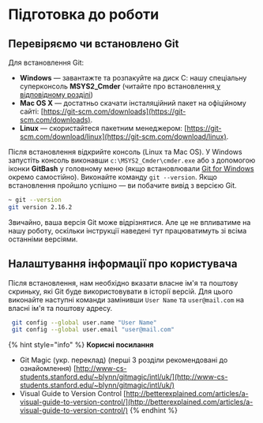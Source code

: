 # Підготовка до роботи

## Перевіряємо чи встановлено Git

Для встановлення Git:

* **Windows** —  завантажте та розпакуйте на диск С: нашу спеціальну суперконсоль **MSYS2\_Cmder** \(читайте про встановлення[ у відповідному розділі](../pidgotovka-do-roboti.-komandnii-ryadok./robota-z-git-ta-komandnim-ryadkom.md#vstanovlennya)\) 
* **Mac OS X** — достатньо скачати   інсталяційний   пакет   на   офіційному   сайті: [https://git-scm.com/downloads](https://git-scm.com/downloads).   
* **Linux** — скористайтеся пакетним менеджером: [https://git-scm.com/download/linux](https://git-scm.com/download/linux).

Після встановлення відкрийте консоль \(Linux та Mac OS\). У Windows запустіть консоль виконавши `c:\MSYS2_Cmder\cmder.exe` або з допомогою іконки **GitBash** у головному меню \(якщо встановлювали [Git for Windows](https://git-scm.com/downloads) окремо самостійно\). Виконайте команду `git --version`. Якщо встановлення пройшло успішно — ви побачите вивід з версією Git.

```bash
~ git --version
git version 2.16.2
```

Звичайно, ваша версія Git може відрізнятися. Але це не впливатиме на нашу роботу, оскільки інструкції наведені тут працюватимуть зі всіма останніми версіями.

## Налаштування інформації про користувача

Після встановлення, нам необхідно вказати власне ім'я та поштову скриньку, які Git буде використовувати в історії версій. Для цього виконайте наступні команди замінивши `User Name` та `user@mail.com` на власні ім'я та поштову адресу.

```bash
 git config --global user.name "User Name"
 git config --global user.email "user@mail.com"
```

{% hint style="info" %}
**Корисні посилання**

* Git Magic \(укр. переклад\) \(перші 3 розділи рекомендовані до ознайомлення\) [http://www-cs-students.stanford.edu/~blynn/gitmagic/intl/uk/](http://www-cs-students.stanford.edu/~blynn/gitmagic/intl/uk/)
* Visual Guide to Version Control [http://betterexplained.com/articles/a-visual-guide-to-version-control/](http://betterexplained.com/articles/a-visual-guide-to-version-control/)
{% endhint %}

